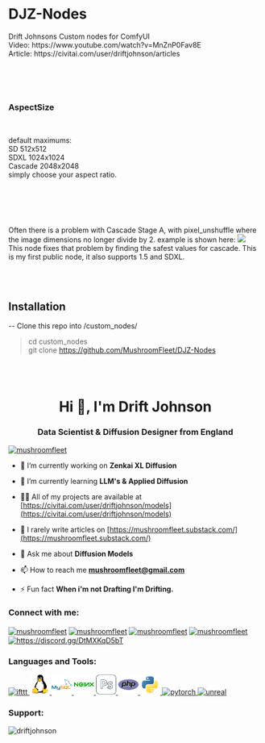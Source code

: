 # DJZ-Nodes
<p align="left"> Drift Johnsons Custom nodes for ComfyUI <br />
Video: https://www.youtube.com/watch?v=MnZnP0Fav8E <br />
Article: https://civitai.com/user/driftjohnson/articles</p> <br />
<br /><br />
<h3>AspectSize</h3> <br />
<p align="left"> default maximums: <br />
SD 512x512 <br />
SDXL 1024x1024 <br />
Cascade 2048x2048  <br />
simply choose your aspect ratio.</p> <br />

<br /><br />
<p align="left"> Often there is a problem with Cascade Stage A, with pixel_unshuffle where the image dimensions no longer divide by 2.
example is shown here:
<img src="https://github.com/MushroomFleet/DJZ-Nodes/blob/main/pixel_unshuffle_Cascade_error.jpg" />
<br />
This node fixes that problem by finding the safest values for cascade.
This is my first public node, it also supports 1.5 and SDXL.</p>
<br /><br />
<h2>Installation</h2>

-- Clone this repo into /custom_nodes/ <br />

> cd custom_nodes <br />
> git clone https://github.com/MushroomFleet/DJZ-Nodes <br />

<br /><br />
<h1 align="center">Hi 👋, I'm Drift Johnson</h1>
<h3 align="center">Data Scientist & Diffusion Designer from England</h3>

<p align="left"> <a href="https://twitter.com/mushroomfleet" target="blank"><img src="https://img.shields.io/twitter/follow/mushroomfleet?logo=twitter&style=for-the-badge" alt="mushroomfleet" /></a> </p>

- 🔭 I’m currently working on **Zenkai XL Diffusion**

- 🌱 I’m currently learning **LLM's & Applied Diffusion**

- 👨‍💻 All of my projects are available at [https://civitai.com/user/driftjohnson/models](https://civitai.com/user/driftjohnson/models)

- 📝 I rarely write articles on [https://mushroomfleet.substack.com/](https://mushroomfleet.substack.com/)

- 💬 Ask me about **Diffusion Models**

- 📫 How to reach me **mushroomfleet@gmail.com**

- ⚡ Fun fact **When i'm not Drafting I'm Drifting.**

<h3 align="left">Connect with me:</h3>
<p align="left">
<a href="https://twitter.com/mushroomfleet" target="blank"><img align="center" src="https://raw.githubusercontent.com/rahuldkjain/github-profile-readme-generator/master/src/images/icons/Social/twitter.svg" alt="mushroomfleet" height="30" width="40" /></a>
<a href="https://linkedin.com/in/mushroomfleet" target="blank"><img align="center" src="https://raw.githubusercontent.com/rahuldkjain/github-profile-readme-generator/master/src/images/icons/Social/linked-in-alt.svg" alt="mushroomfleet" height="30" width="40" /></a>
<a href="https://instagram.com/mushroomfleet" target="blank"><img align="center" src="https://raw.githubusercontent.com/rahuldkjain/github-profile-readme-generator/master/src/images/icons/Social/instagram.svg" alt="mushroomfleet" height="30" width="40" /></a>
<a href="https://www.youtube.com/@FiveBelowFiveUK" target="blank"><img align="center" src="https://raw.githubusercontent.com/rahuldkjain/github-profile-readme-generator/master/src/images/icons/Social/youtube.svg" alt="mushroomfleet" height="30" width="40" /></a>
<a href="https://discord.gg/https://discord.gg/DtMXKqD5bT" target="blank"><img align="center" src="https://raw.githubusercontent.com/rahuldkjain/github-profile-readme-generator/master/src/images/icons/Social/discord.svg" alt="https://discord.gg/DtMXKqD5bT" height="30" width="40" /></a>
</p>

<h3 align="left">Languages and Tools:</h3>
<p align="left"> <a href="https://ifttt.com/" target="_blank" rel="noreferrer"> <img src="https://www.vectorlogo.zone/logos/ifttt/ifttt-ar21.svg" alt="ifttt" width="40" height="40"/> </a> <a href="https://www.linux.org/" target="_blank" rel="noreferrer"> <img src="https://raw.githubusercontent.com/devicons/devicon/master/icons/linux/linux-original.svg" alt="linux" width="40" height="40"/> </a> <a href="https://www.mysql.com/" target="_blank" rel="noreferrer"> <img src="https://raw.githubusercontent.com/devicons/devicon/master/icons/mysql/mysql-original-wordmark.svg" alt="mysql" width="40" height="40"/> </a> <a href="https://www.nginx.com" target="_blank" rel="noreferrer"> <img src="https://raw.githubusercontent.com/devicons/devicon/master/icons/nginx/nginx-original.svg" alt="nginx" width="40" height="40"/> </a> <a href="https://www.photoshop.com/en" target="_blank" rel="noreferrer"> <img src="https://raw.githubusercontent.com/devicons/devicon/master/icons/photoshop/photoshop-line.svg" alt="photoshop" width="40" height="40"/> </a> <a href="https://www.php.net" target="_blank" rel="noreferrer"> <img src="https://raw.githubusercontent.com/devicons/devicon/master/icons/php/php-original.svg" alt="php" width="40" height="40"/> </a> <a href="https://www.python.org" target="_blank" rel="noreferrer"> <img src="https://raw.githubusercontent.com/devicons/devicon/master/icons/python/python-original.svg" alt="python" width="40" height="40"/> </a> <a href="https://pytorch.org/" target="_blank" rel="noreferrer"> <img src="https://www.vectorlogo.zone/logos/pytorch/pytorch-icon.svg" alt="pytorch" width="40" height="40"/> </a> <a href="https://unrealengine.com/" target="_blank" rel="noreferrer"> <img src="https://raw.githubusercontent.com/kenangundogan/fontisto/036b7eca71aab1bef8e6a0518f7329f13ed62f6b/icons/svg/brand/unreal-engine.svg" alt="unreal" width="40" height="40"/> </a> </p>

<h3 align="left">Support:</h3>
<p><a href="https://ko-fi.com/driftjohnson"> <img align="left" src="https://cdn.ko-fi.com/cdn/kofi3.png?v=3" height="50" width="210" alt="driftjohnson" /></a></p><br><br>
